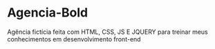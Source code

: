 # Agencia-Bold
Agência fictícia feita com HTML, CSS, JS E JQUERY para treinar meus conhecimentos em desenvolvimento front-end

